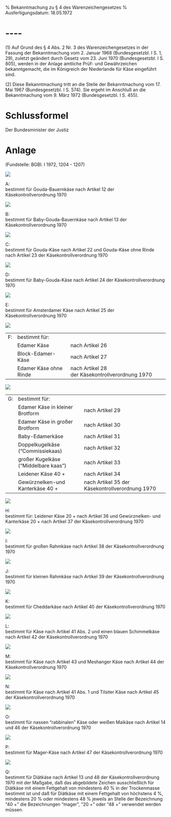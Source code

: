 % Bekanntmachung zu § 4 des Warenzeichengesetzes
% Ausfertigungsdatum: 18.05.1972
 
# ----

(1) Auf Grund des § 4 Abs. 2 Nr. 3 des Warenzeichengesetzes in der Fassung der Bekanntmachung vom 2. Januar 1968 (Bundesgesetzbl. I S. 1, 29), zuletzt geändert durch Gesetz vom 23. Juni 1970 (Bundesgesetzbl. I S. 805), werden in der Anlage amtliche Prüf- und Gewährzeichen bekanntgemacht, die im Königreich der Niederlande für Käse eingeführt sind.

(2) Diese Bekanntmachung tritt an die Stelle der Bekanntmachung vom 17. Mai 1967 (Bundesgesetzbl. I S. 574). Sie ergeht im Anschluß an die Bekanntmachung vom 9. März 1972 (Bundesgesetzbl. I S. 455).

# Schlussformel

Der Bundesminister der Justiz

# Anlage

(Fundstelle: BGBl. I 1972, 1204 - 1207)

  
  
  
![](https://www.gesetze-im-internet.de/normengrafiken/bgbl1_1972/j1204_0010.jpg)  
  

A:  
bestimmt für Gouda-Bauernkäse nach Artikel 12 der Käsekontrollverordnung 1970

  
  
  
![](https://www.gesetze-im-internet.de/normengrafiken/bgbl1_1972/j1204_0020.jpg)  
  

B:  
bestimmt für Baby-Gouda-Bauernkäse nach Artikel 13 der Käsekontrollverordnung 1970

  
  
  
![](https://www.gesetze-im-internet.de/normengrafiken/bgbl1_1972/j1204_0030.jpg)  
  

C:  
bestimmt für Gouda-Käse nach Artikel 22 und Gouda-Käse ohne Rinde nach Artikel 23 der Käsekontrollverordnung 1970

  
  
  
![](https://www.gesetze-im-internet.de/normengrafiken/bgbl1_1972/j1204_0040.jpg)  
  

D:  
bestimmt für Baby-Gouda-Käse nach Artikel 24 der Käsekontrollverordnung 1970

  
  
  
![](https://www.gesetze-im-internet.de/normengrafiken/bgbl1_1972/j1204_0050.jpg)  
  

E:  
bestimmt für Amsterdamer Käse nach Artikel 25 der Käsekontrollverordnung 1970

  
  
  
![](https://www.gesetze-im-internet.de/normengrafiken/bgbl1_1972/j1205_0010.jpg)  
  

<table width="100%" style="border: none;"><colgroup><col style="width: 3%" /><col style="width: 34%" /><col style="width: 62%" /></colgroup><tbody><tr class="odd"><td style="text-align: left;">F:</td><td style="text-align: left;">bestimmt für:</td><td style="text-align: left;"> </td></tr><tr class="even"><td style="text-align: left;"> </td><td style="text-align: left;">Edamer Käse</td><td style="text-align: left;">nach Artikel 26</td></tr><tr class="odd"><td style="text-align: left;"> </td><td style="text-align: left;">Block-Edamer-Käse</td><td style="text-align: left;">nach Artikel 27</td></tr><tr class="even"><td style="text-align: left;"> </td><td style="text-align: left;">Edamer Käse ohne Rinde</td><td style="text-align: left;">nach Artikel 28<br />
der Käsekontrollverordnung 1970</td></tr></tbody></table>

  
  
  
![](https://www.gesetze-im-internet.de/normengrafiken/bgbl1_1972/j1205_0020.jpg)  
  

|     |                                             |                                                 |
|:----|:--------------------------------------------|:------------------------------------------------|
| G:  | bestimmt für:                               |                                                 |
|     | Edamer Käse in kleiner Brotform             | nach Artikel 29                                 |
|     | Edamer Käse in großer Brotform              | nach Artikel 30                                 |
|     | Baby-Edamerkäse                             | nach Artikel 31                                 |
|     | Doppelkugelkäse (“Commissiekaas)            | nach Artikel 32                                 |
|     | großer Kugelkäse (“Middelbare kaas”)        | nach Artikel 33                                 |
|     | Leidener Käse 40 +</sup>               | nach Artikel 34                                 |
|     | Gewürznelken-und Kanterkäse 40 +</sup> | nach Artikel 35 der Käsekontrollverordnung 1970 |

  
  
  
![](https://www.gesetze-im-internet.de/normengrafiken/bgbl1_1972/j1205_0030.jpg)  
  

H:  
bestimmt für: Leidener Käse 20 +</sup> nach Artikel 36 und Gewürznelken- und Kanterkäse 20 +</sup> nach Artikel 37 der Käsekontrollverordnung 1970

  
  
  
![](https://www.gesetze-im-internet.de/normengrafiken/bgbl1_1972/j1205_0040.jpg)  
  

I:  
bestimmt für großen Rahmkäse nach Artikel 38 der Käsekontrollverordnung 1970

  
  
  
![](https://www.gesetze-im-internet.de/normengrafiken/bgbl1_1972/j1205_0050.jpg)  
  

J:  
bestimmt für kleinen Rahmkäse nach Artikel 39 der Käsekontrollverordnung 1970

  
  
  
![](https://www.gesetze-im-internet.de/normengrafiken/bgbl1_1972/j1206_0010.jpg)  
  

K:  
bestimmt für Cheddarkäse nach Artikel 40 der Käsekontrollverordnung 1970

  
  
  
![](https://www.gesetze-im-internet.de/normengrafiken/bgbl1_1972/j1206_0020.jpg)  
  

L:  
bestimmt für Käse nach Artikel 41 Abs. 2 und einen blauen Schimmelkäse nach Artikel 42 der Käsekontrollverordnung 1970

  
  
  
![](https://www.gesetze-im-internet.de/normengrafiken/bgbl1_1972/j1206_0030.jpg)  
  

M:  
bestimmt für Käse nach Artikel 43 und Meshanger Käse nach Artikel 44 der Käsekontrollverordnung 1970

  
  
  
![](https://www.gesetze-im-internet.de/normengrafiken/bgbl1_1972/j1206_0040.jpg)  
  

N:  
bestimmt für Käse nach Artikel 41 Abs. 1 und Tilsiter Käse nach Artikel 45 der Käsekontrollverordnung 1970

  
  
  
![](https://www.gesetze-im-internet.de/normengrafiken/bgbl1_1972/j1207_0010.jpg)  
  

O:  
bestimmt für nassen “rabbinalen” Käse oder weißen Maikäse nach Artikel 14 und 46 der Käsekontrollverordnung 1970

  
  
  
![](https://www.gesetze-im-internet.de/normengrafiken/bgbl1_1972/j1207_0020.jpg)  
  

P:  
bestimmt für Mager-Käse nach Artikel 47 der Käsekontrollverordnung 1970

  
  
  
![](https://www.gesetze-im-internet.de/normengrafiken/bgbl1_1972/j1207_0030.jpg)  
  

Q:  
bestimmt für Diätkäse nach Artikel 13 und 48 der Käsekontrollverordnung 1970 mit der Maßgabe, daß das abgebildete Zeichen ausschließlich für Diätkäse mit einem Fettgehalt von mindestens 40 % in der Trockenmasse bestimmt ist und daß für Diätkäse mit einem Fettgehalt von höchstens 4 %, mindestens 20 % oder mindestens 48 % jeweils an Stelle der Bezeichnung “40 +</sup>” die Bezeichnungen “mager”, “20 +</sup>” oder “48 +</sup>” verwendet werden müssen.

  
